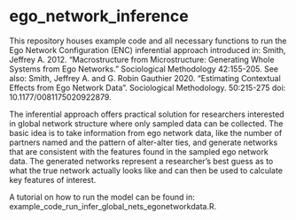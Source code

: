 # ego_network_inference

This repository houses example code and all necessary functions to run the Ego Network Configuration (ENC) inferential approach introduced in: Smith, Jeffrey A. 2012. “Macrostructure from Microstructure: Generating Whole Systems from Ego Networks.” Sociological Methodology 42:155-205. See also: Smith, Jeffrey A. and G. Robin Gauthier 2020. “Estimating Contextual Effects from Ego Network Data”. Sociological Methodology. 50:215-275 doi: 10.1177/0081175020922879.

The inferential approach offers practical solution for researchers interested in global network structure where only sampled data can be collected. The basic idea is to take information from ego network data, like the number of partners named and the pattern of alter-alter ties, and generate networks that are consistent with the features found in the sampled ego network data. The generated networks represent a researcher’s best guess as to what the true network actually looks  like and can then be used to calculate key features of interest.

A tutorial on how to run the model can be found in: example_code_run_infer_global_nets_egonetworkdata.R. 
